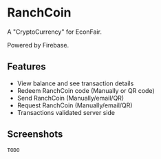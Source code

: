 # RanchCoin

A "CryptoCurrency" for EconFair.

Powered by Firebase.

## Features

* View balance and see transaction details
* Redeem RanchCoin code (Manually or QR code)
* Send RanchCoin (Manually/email/QR)
* Request RanchCoin (Manually/email/QR)
* Transactions validated server side

## Screenshots

```TODO```